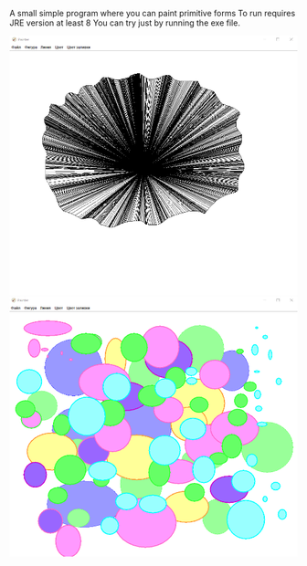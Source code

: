 A small simple program where you can paint primitive forms
To run requires JRE version at least 8
You can try just by running the exe file.

<p align="center">
<img src="resources/screenshot1.png" alt="screenshot1" width="600">
<img src="resources/screenshot2.png" alt="screenshot1" width="600">
</p>
